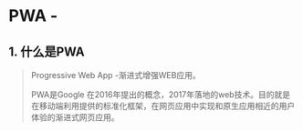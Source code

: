 # PWA - 

## 1. 什么是PWA

> Progressive Web App -渐进式增强WEB应用。
>
> PWA是Google 在2016年提出的概念，2017年落地的web技术。目的就是在移动端利用提供的标准化框架，在网页应用中实现和原生应用相近的用户体验的渐进式网页应用。

